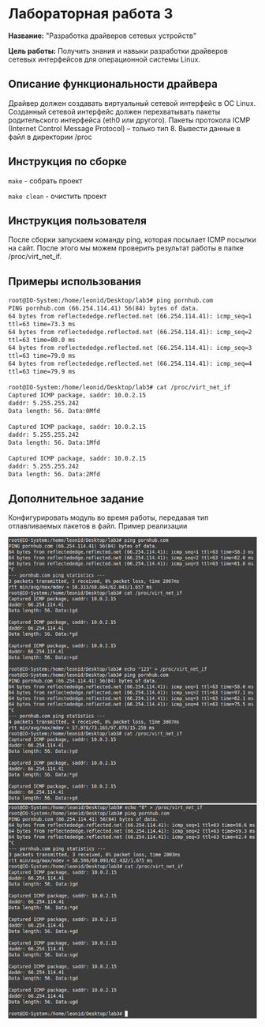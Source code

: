 # Лабораторная работа 3

**Название:** "Разработка драйверов сетевых устройств"

**Цель работы:** Получить знания и навыки разработки драйверов сетевых
интерфейсов для операционной системы Linux.

## Описание функциональности драйвера

Драйвер должен создавать виртуальный сетевой интерфейс в ОС
Linux. Созданный сетевой интерфейс должен перехватывать пакеты
родительского интерфейса (eth0 или другого). Пакеты протокола ICMP (Internet Control Message Protocol) – только
тип 8. Вывести данные в файл в директории /proc

## Инструкция по сборке

`make` - собрать проект

`make clean` - очистить проект

## Инструкция пользователя

После сборки запускаем команду ping, которая посылает ICMP посылки на сайт. После этого мы можем проверить результат работы в папке /proc/virt_net_if. 

## Примеры использования

```
root@IO-System:/home/leonid/Desktop/lab3# ping pornhub.com
PING pornhub.com (66.254.114.41) 56(84) bytes of data.
64 bytes from reflectededge.reflected.net (66.254.114.41): icmp_seq=1 ttl=63 time=73.3 ms
64 bytes from reflectededge.reflected.net (66.254.114.41): icmp_seq=2 ttl=63 time=80.0 ms
64 bytes from reflectededge.reflected.net (66.254.114.41): icmp_seq=3 ttl=63 time=79.0 ms
64 bytes from reflectededge.reflected.net (66.254.114.41): icmp_seq=4 ttl=63 time=79.9 ms

root@IO-System:/home/leonid/Desktop/lab3# cat /proc/virt_net_if 
Captured ICMP package, saddr: 10.0.2.15
daddr: 5.255.255.242
Data length: 56. Data:0Mfd

Captured ICMP package, saddr: 10.0.2.15
daddr: 5.255.255.242
Data length: 56. Data:1Mfd

Captured ICMP package, saddr: 10.0.2.15
daddr: 5.255.255.242
Data length: 56. Data:2Mfd
```

## Дополнительное задание 

Конфигурировать модуль во время работы, передавая тип отлавливаемых пакетов в файл. Пример реализации

![](./img/image1.png)
![](./img/image2.png)